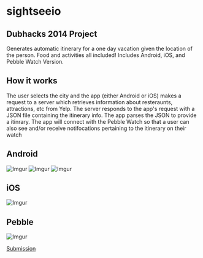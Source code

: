 sightseeio
==========

## Dubhacks 2014 Project

Generates automatic itinerary for a one day vacation given the location of the person. Food and activities all included! Includes Android, iOS, and Pebble Watch Version.

## How it works

The user selects the city and the app (either Android or iOS) makes a request to a server which retrieves information about resteraunts, attractions, etc from Yelp. The server responds to the app's request with a JSON file containing the itinerary info. The app parses the JSON to provide a itinrary. The app will connect with the Pebble Watch so that a user can also see and/or receive notifocations pertaining to the itinerary on their watch   

## Android

![Imgur](http://i.imgur.com/0zCgm1Q.jpg) 
![Imgur](http://i.imgur.com/8zm2lpe.jpg)
![Imgur](http://i.imgur.com/CWO6us7.jpg)


## iOS

![Imgur](http://i.imgur.com/RsDDkPV.jpg)

## Pebble

![Imgur](http://i.imgur.com/q0n7PAz.jpg)


[Submission](http://dubhacks.challengepost.com/submissions/28640-siteseeio?utm_campaign=dubhacks_20141006&utm_content=submission_visible_in_gallery&utm_medium=email&utm_source=transactional)


